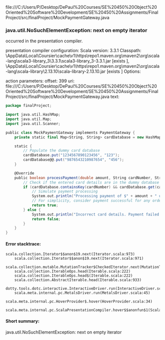 file:///C:/Users/P/Desktop/DePaul%20Courses/SE%20450%20Object%20Oriented%20Software%20Development/SE%20450%20Assignments/FinalProject/src/finalProject/MockPaymentGateway.java
### java.util.NoSuchElementException: next on empty iterator

occurred in the presentation compiler.

presentation compiler configuration:
Scala version: 3.3.1
Classpath:
<HOME>\AppData\Local\Coursier\cache\v1\https\repo1.maven.org\maven2\org\scala-lang\scala3-library_3\3.3.1\scala3-library_3-3.3.1.jar [exists ], <HOME>\AppData\Local\Coursier\cache\v1\https\repo1.maven.org\maven2\org\scala-lang\scala-library\2.13.10\scala-library-2.13.10.jar [exists ]
Options:



action parameters:
offset: 399
uri: file:///C:/Users/P/Desktop/DePaul%20Courses/SE%20450%20Object%20Oriented%20Software%20Development/SE%20450%20Assignments/FinalProject/src/finalProject/MockPaymentGateway.java
text:
```scala
package finalProject;

import java.util.HashMap;
import java.util.Map;
import java.util.Scanner;

public class MockPaymentGateway implements PaymentGateway {
    private static final Map<String, String> cardDatabase = new HashMap<>(); // CardNumber -> CVV

    static {
        // Populate the dummy card database
        cardDatabase.put("1234567890123456", "123");
        cardDatabase@@.put("9876543210987654", "456");
    }

    @Override
    public boolean processPayment(double amount, String cardNumber, String cvv) {
        // Check if the entered card details are in the dummy database
        if (cardDatabase.containsKey(cardNumber) && cardDatabase.get(cardNumber).equals(cvv)) {
            // Simulate payment processing
            System.out.println("Processing payment of $" + amount + " using the mock payment gateway.");
            // For simplicity, consider payment successful for any order
            return true;
        } else {
            System.out.println("Incorrect card details. Payment failed.");
            return false;
        }
    }
}
```



#### Error stacktrace:

```
scala.collection.Iterator$$anon$19.next(Iterator.scala:973)
	scala.collection.Iterator$$anon$19.next(Iterator.scala:971)
	scala.collection.mutable.MutationTracker$CheckedIterator.next(MutationTracker.scala:76)
	scala.collection.IterableOps.head(Iterable.scala:222)
	scala.collection.IterableOps.head$(Iterable.scala:222)
	scala.collection.AbstractIterable.head(Iterable.scala:933)
	dotty.tools.dotc.interactive.InteractiveDriver.run(InteractiveDriver.scala:168)
	scala.meta.internal.pc.MetalsDriver.run(MetalsDriver.scala:45)
	scala.meta.internal.pc.HoverProvider$.hover(HoverProvider.scala:34)
	scala.meta.internal.pc.ScalaPresentationCompiler.hover$$anonfun$1(ScalaPresentationCompiler.scala:352)
```
#### Short summary: 

java.util.NoSuchElementException: next on empty iterator
